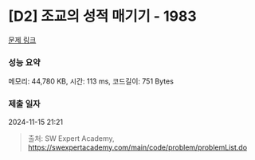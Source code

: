 # [D2] 조교의 성적 매기기 - 1983 

[문제 링크](https://swexpertacademy.com/main/code/problem/problemDetail.do?contestProbId=AV5PwGK6AcIDFAUq) 

### 성능 요약

메모리: 44,780 KB, 시간: 113 ms, 코드길이: 751 Bytes

### 제출 일자

2024-11-15 21:21



> 출처: SW Expert Academy, https://swexpertacademy.com/main/code/problem/problemList.do